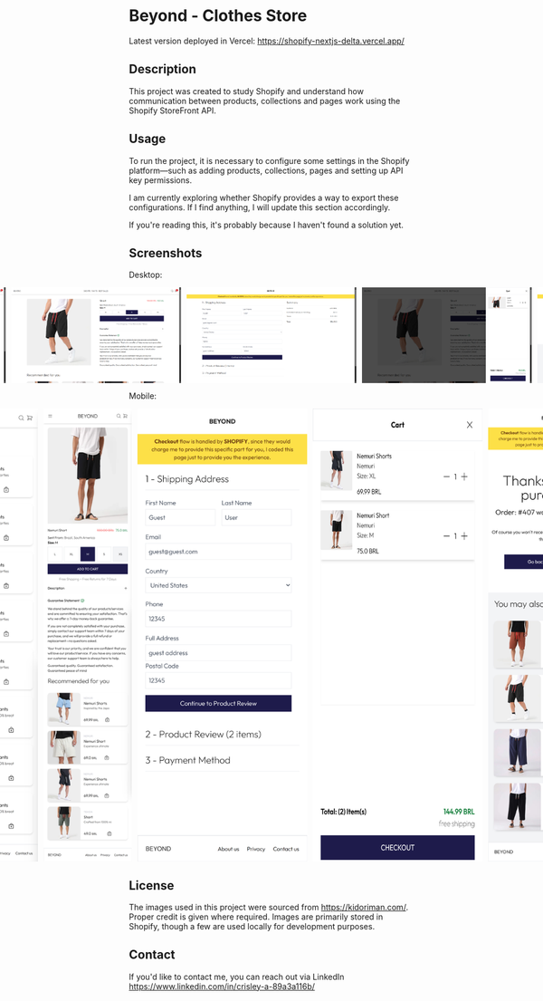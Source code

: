 # Beyond - Clothes Store

Latest version deployed in Vercel: https://shopify-nextjs-delta.vercel.app/

## Description

This project was created to study Shopify and understand how communication between products, collections and pages work using the Shopify StoreFront API.

## Usage

To run the project, it is necessary to configure some settings in the Shopify platform—such as adding products, collections, pages and setting up API key permissions.

I am currently exploring whether Shopify provides a way to export these configurations. If I find anything, I will update this section accordingly.

If you're reading this, it's probably because I haven't found a solution yet.

## Screenshots

Desktop:<br>

<div style="display: flex; justify-content: center; gap: 10px;">
  <img src="screenshots/desktop/home.png" alt="Home" width="300">
  <img src="screenshots/desktop/collection.png" alt="Collection" width="300">
  <img src="screenshots/desktop/product-detail.png" alt="Product Detail" width="300">
  <img src="screenshots/desktop/checkout.png" alt="Checkout" width="300">
  <img src="screenshots/desktop/side-cart.png" alt="Side Cart" width="300">
  <img src="screenshots/desktop/success.png" alt="Success" width="300">
  <img src="screenshots/desktop/search.png" alt="Search" width="300">
</div>

Mobile:<br>

<div style="display: flex; justify-content: center; gap: 10px;">
  <img src="screenshots/mobile/home.png" alt="Home" width="300" height="800">
  <img src="screenshots/mobile/collection.png" alt="Collection" width="300" height="800">
  <img src="screenshots/mobile/product-detail.png" alt="Product Detail" width="300" height="800">
  <img src="screenshots/mobile/checkout.png" alt="Checkout" width="300" height="800">
  <img src="screenshots/mobile/side-cart.png" alt="Side Cart" width="300" height="800">
  <img src="screenshots/mobile/success.png" alt="Success" width="300" height="800">
  <img src="screenshots/mobile/search.png" alt="Search" width="300" height="800">
</div>

## License

The images used in this project were sourced from https://kidoriman.com/. Proper credit is given where required. Images are primarily stored in Shopify, though a few are used locally for development purposes.

## Contact

If you'd like to contact me, you can reach out via LinkedIn https://www.linkedin.com/in/crisley-a-89a3a116b/
